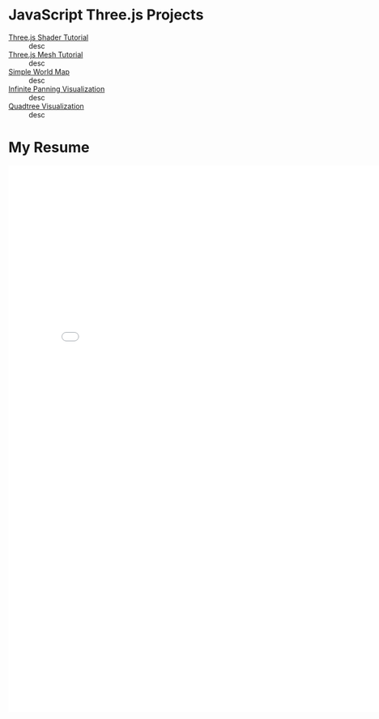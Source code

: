 <h1>JavaScript Three.js Projects</h1>
<dl>
  <dt><a href="https://wiadarola.github.io/threejs-shader-tutorial">Three.js Shader Tutorial</a></dt>
    <dd>desc</dd>
  <dt><a href="https://wiadarola.github.io/threejs-meshes-tutorial">Three.js Mesh Tutorial</a></dt>
    <dd>desc</dd>
  <dt><a href="https://wiadarola.github.io/simple-world-map">Simple World Map</a></dt>
    <dd>desc</dd>
  <dt><a href="https://wiadarola.github.io/infinite-panning-visualization">Infinite Panning Visualization</a></dt>
    <dd>desc</dd>
  <dt><a href="https://wiadarola.github.io/quadtree-visualization">Quadtree Visualization</a></dt>
    <dd>desc</dd>
</dl>

<h1>My Resume</h1>
<embed src="Resume.pdf" width="810px" height="1080px" />
